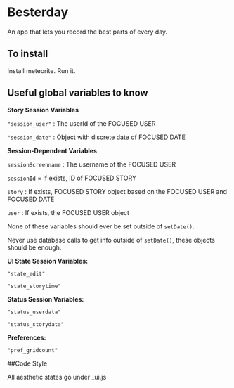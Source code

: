 Besterday
=========

An app that lets you record the best parts of every day.


## To install

Install meteorite. Run it.


## Useful global variables to know
**Story Session Variables**

`"session_user"` : The userId of the FOCUSED USER

`"session_date"` : Object with discrete date of FOCUSED DATE


**Session-Dependent Variables**

`sessionScreenname` : The username of the FOCUSED USER

`sessionId` = If exists, ID of FOCUSED STORY

`story` : If exists, FOCUSED STORY object based on the FOCUSED USER and FOCUSED DATE

`user` : If exists, the FOCUSED USER object

None of these variables should ever be set outside of `setDate()`.

Never use database calls to get info outside of `setDate()`, these objects should be enough.


**UI State Session Variables:**

`"state_edit"`

`"state_storytime"`


**Status Session Variables:**

`"status_userdata"`

`"status_storydata"`


**Preferences:**

`"pref_gridcount"`


##Code Style

All aesthetic states go under _ui.js